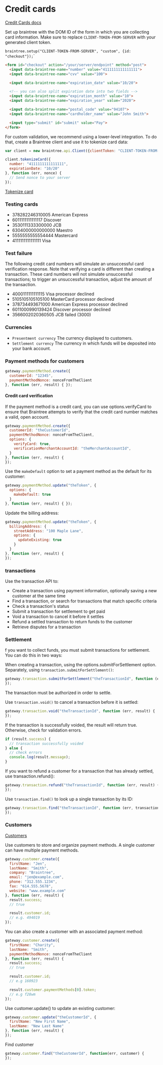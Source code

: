 Credit cards
============

[Credit Cards docs](https://developers.braintreepayments.com/javascript+node/guides/credit-cards)

Set up braintree with the DOM ID of the form in which you are collecting card information. Make sure to replace `CLIENT-TOKEN-FROM-SERVER` with your generated client token.

`braintree.setup("CLIENT-TOKEN-FROM-SERVER", "custom", {id: "checkout"});`\`

```html
<form id="checkout" action="/your/server/endpoint" method="post">
  <input data-braintree-name="number" value="4111111111111111">
  <input data-braintree-name="cvv" value="100">

  <input data-braintree-name="expiration_date" value="10/20">

  <!-- you can also split expiration date into two fields -->
  <input data-braintree-name="expiration_month" value="10">
  <input data-braintree-name="expiration_year" value="2020">

  <input data-braintree-name="postal_code" value="94107">
  <input data-braintree-name="cardholder_name" value="John Smith">

  <input type="submit" id="submit" value="Pay">
</form>
```

For custom validation, we recommend using a lower-level integration. To do that, create a Braintree client and use it to tokenize card data:

```js
var client = new braintree.api.Client({clientToken: "CLIENT-TOKEN-FROM-SERVER"});

client.tokenizeCard({
  number: "4111111111111111",
  expirationDate: "10/20"
}, function (err, nonce) {
  // Send nonce to your server
});
```

[Tokenize card](http://www.forbes.com/sites/bruceupbin/2013/02/15/tokenization-and-the-collapse-of-the-credit-card-payment-model/)

### Testing cards

-	378282246310005 American Express
-	6011111111111117 Discover
-	3530111333300000 JCB
-	6304000000000000 Maestro
-	5555555555554444 Mastercard
-	4111111111111111 Visa

### Test failure

The following credit card numbers will simulate an unsuccessful card verification response. Note that verifying a card is different than creating a transaction. These card numbers will not simulate unsuccessful transactions; to trigger an unsuccessful transaction, adjust the amount of the transaction.

-	4000111111111115 Visa processor declined
-	5105105105105100 MasterCard processor declined
-	378734493671000 American Express processor declined
-	6011000990139424 Discover processor declined
-	3566002020360505 JCB failed (3000)

### Currencies

-	`​Presentment currency` The currency displayed to customers.
-	`Settlement currency` The currency in which funds will be deposited into your bank account.

### Payment methods for customers

```js
gateway.paymentMethod.create({
  customerId: "12345",
  paymentMethodNonce: nonceFromTheClient
}, function (err, result) { });
```

#### Credit card verification

If the payment method is a credit card, you can use options.verifyCard to ensure that Braintree attempts to verify that the credit card number matches a valid, open account.

```js
gateway.paymentMethod.create({
  customerId: "theCustomerId",
  paymentMethodNonce: nonceFromTheClient,
  options: {
    verifyCard: true,
    verificationMerchantAccountId: "theMerchantAccountId",
  }
}, function (err, result) {
});
```

Use the `makeDefault` option to set a payment method as the default for its customer:

```js
gateway.paymentMethod.update("theToken", {
  options: {
    makeDefault: true
  }
}, function (err, result) { });
```

Update the billing address:

```js
gateway.paymentMethod.update("theToken", {
  billingAddress: {
    streetAddress: "100 Maple Lane",
    options: {
      updateExisting: true
    }
  }
}, function (err, result) {
});
```

### transactions

Use the transaction API to:

-	Create a transaction using payment information, optionally saving a new customer at the same time
-	Find a transaction, or search for transactions that match specific criteria
-	Check a transaction's status
-	Submit a transaction for settlement to get paid
-	Void a transaction to cancel it before it settles
-	Refund a settled transaction to return funds to the customer
-	Retrieve disputes for a transaction

### Settlement

f you want to collect funds, you must submit transactions for settlement. You can do this in two ways:

When creating a transaction, using the options.submitForSettlement option. Separately, using `transaction.submitForSettlement()`:

```js
gateway.transaction.submitForSettlement("theTransactionId", function (err, result) {
});
```

The transaction must be authorized in order to settle.

Use `transaction.void()` to cancel a transaction before it is settled:

```js
gateway.transaction.void("theTransactionId", function (err, result) {
});
```

If the transaction is successfully voided, the result will return true. Otherwise, check for validation errors.

```js
if (result.success) {
  // transaction successfully voided
} else {
  // check errors
  console.log(result.message);
}
```

If you want to refund a customer for a transaction that has already settled, use transaction.refund():

```js
gateway.transaction.refund("theTransactionId", function (err, result) {
});
```

Use `transaction.find()` to look up a single transaction by its ID:

```js
gateway.transaction.find("theTransactionId", function (err, transaction) {
});
```

### Customers

[Customers](https://developers.braintreepayments.com/javascript+node/guides/customers)

Use customers to store and organize payment methods. A single customer can have multiple payment methods.

```js
gateway.customer.create({
  firstName: "Jen",
  lastName: "Smith",
  company: "Braintree",
  email: "jen@example.com",
  phone: "312.555.1234",
  fax: "614.555.5678",
  website: "www.example.com"
}, function (err, result) {
  result.success;
  // true

  result.customer.id;
  // e.g. 494019
});
```

You can also create a customer with an associated payment method:

```js
gateway.customer.create({
  firstName: "Charity",
  lastName: "Smith",
  paymentMethodNonce: nonceFromTheClient
}, function (err, result) {
  result.success;
  // true

  result.customer.id;
  // e.g 160923

  result.customer.paymentMethods[0].token;
  // e.g f28wm
});
```

Use customer.update() to update an existing customer:

```js
gateway.customer.update("theCustomerId", {
  firstName: "New First Name",
  lastName: "New Last Name"
}, function (err, result) {
});
```

Find customer

```js
gateway.customer.find("theCustomerId", function(err, customer) {
});
```
